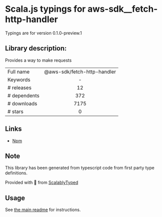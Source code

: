 
# Scala.js typings for aws-sdk__fetch-http-handler

Typings are for version 0.1.0-preview.1

## Library description:
Provides a way to make requests

|                    |                 |
| ------------------ | :-------------: |
| Full name          | @aws-sdk/fetch-http-handler |
| Keywords           | - |
| # releases         | 12 |
| # dependents       | 372 |
| # downloads        | 7175 |
| # stars            | 0 |

## Links
- [Npm](https://www.npmjs.com/package/%40aws-sdk%2Ffetch-http-handler)
    


## Note
This library has been generated from typescript code from first party type definitions.

Provided with :purple_heart: from [ScalablyTyped](https://github.com/oyvindberg/ScalablyTyped)

## Usage
See [the main readme](../../readme.md) for instructions.


